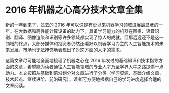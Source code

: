 # 2016 年机器之心高分技术文章全集

新的一年到来了，过去的 2016 年可以说是有史以来机器学习领域进展最显著的一年。在大数据和高性能计算设备的助力下，具备学习能力的机器在围棋、语音识别、翻译、图像渲染和识别等许多领域都实现了惊人的成就。但那远远还不是这一领域的终点，大部分媒体和投资者仍然还看好以机器学习为主的人工智能技术的未来发展，市场也无法掩饰地表现出了对这方面的人才的需求。

这篇文章尽可能地全面地梳理了机器之心在 2016 年发过的基础知识和技术指导方面的文章，希望能为读者通往人工智能领域的专业人才乃至学界大牛之路提供一点助力。本文按照从基础到前沿划分对文章进行了分类（学习资源、基础介绍文章、技术起点、继续进阶、前沿研究），读者可方便地根据自己的学习进度选择合适的文章阅读。